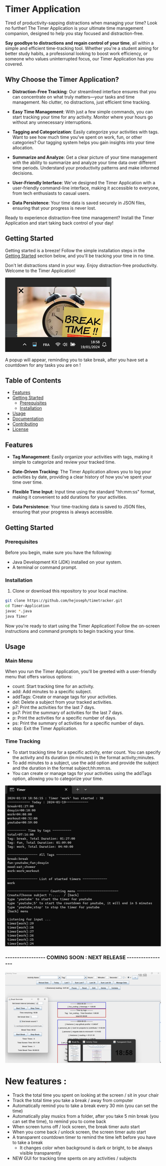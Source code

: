 # Timer Application

Tired of productivity-sapping distractions when managing your time? Look no further! The Timer Application is your ultimate time management companion, designed to help you stay focused and distraction-free.

**Say goodbye to distractions and regain control of your time**, all within a simple and efficient time-tracking tool. Whether you're a student aiming for better study habits, a professional looking to boost work efficiency, or someone who values uninterrupted focus, our Timer Application has you covered.

## Why Choose the Timer Application?

- **Distraction-Free Tracking**: Our streamlined interface ensures that you can concentrate on what truly matters—your tasks and time management. No clutter, no distractions, just efficient time tracking.

- **Easy Time Management**: With just a few simple commands, you can start tracking your time for any activity. Monitor where your hours go without any unnecessary interruptions.

- **Tagging and Categorization**: Easily categorize your activities with tags. Want to see how much time you've spent on work, fun, or other categories? Our tagging system helps you gain insights into your time allocation.

- **Summarize and Analyze**: Get a clear picture of your time management with the ability to summarize and analyze your time data over different time periods. Understand your productivity patterns and make informed decisions.

- **User-Friendly Interface**: We've designed the Timer Application with a user-friendly command-line interface, making it accessible to everyone, from tech enthusiasts to casual users.

- **Data Persistence**: Your time data is saved securely in JSON files, ensuring that your progress is never lost.

Ready to experience distraction-free time management? Install the Timer Application and start taking back control of your day!

## Getting Started

Getting started is a breeze! Follow the simple installation steps in the [Getting Started](#getting-started) section below, and you'll be tracking your time in no time.

Don't let distractions stand in your way. Enjoy distraction-free productivity. Welcome to the Timer Application!

[![Timer App](screenshot.png)](screenshot.png)

A popup will appear, reminding you to take break, after you have set a countdown for any tasks you are on !

## Table of Contents

- [Features](#features)
- [Getting Started](#getting-started)
  - [Prerequisites](#prerequisites)
  - [Installation](#installation)
- [Usage](#usage)
- [Documentation](#documentation)
- [Contributing](#contributing)
- [License](#license)

## Features

- **Tag Management**: Easily organize your activities with tags, making it simple to categorize and review your tracked time.

- **Date-Driven Tracking**: The Timer Application allows you to log your activities by date, providing a clear history of how you've spent your time over time.

- **Flexible Time Input**: Input time using the standard "hh:mm:ss" format, making it convenient to add durations for your activities.

- **Data Persistence**: Your time-tracking data is saved to JSON files, ensuring that your progress is always accessible.

## Getting Started

### Prerequisites

Before you begin, make sure you have the following:

- Java Development Kit (JDK) installed on your system.
- A terminal or command prompt.

### Installation

1. Clone or download this repository to your local machine.

```bash
git clone https://github.com/hejoseph/timetracker.git
cd Timer-Application
javac *.java
java Timer
```

Now you're ready to start using the Timer Application! Follow the on-screen instructions and command prompts to begin tracking your time.


## Usage

### Main Menu

When you run the Timer Application, you'll be greeted with a user-friendly menu that offers various options:

- count: Start tracking time for an activity.
- add: Add minutes to a specific subject.
- addTags: Create or manage tags for your activities.
- del: Delete a subject from your tracked activities.
- p7: Print the activities for the last 7 days.
- ps7: Print the summary of activities for the last 7 days.
- p: Print the activities for a specific number of days.
- ps: Print the summary of activities for a specific number of days.
- stop: Exit the Timer Application.

### Time Tracking

- To start tracking time for a specific activity, enter count. You can specify the activity and its duration (in minutes) in the format activity;minutes.
- To add minutes to a subject, use the add option and provide the subject and the duration in the format subject;hh:mm:ss.
- You can create or manage tags for your activities using the addTags option, allowing you to categorize your time.

[![Timer App](screenshot2.png)](screenshot2.png)



### ----------------- COMING SOON : NEXT RELEASE -----------------
[![Timer App](coming_soon.png)](coming_soon.png)

# New features :
  - Track the total time you spent on looking at the screen / sit in your chair
  - Track the total time you take a break / away from computer
  - Automatically remind you to take a break every 30 min (you can set the time)
  - Automatically play musics from a folder, after you take 5 min break (you can set the time), to remind you to come back
  - When screen turns off / lock screen, the break timer auto start
  - When you come back / unlock screen, the screen timer auto start
  - A transparent countdown timer to remind the time left before you have to take a break
      - It changes color when background is dark or bright, to be always visible transparently
  - NEW GUI for tracking time spents on any activities / subjects
